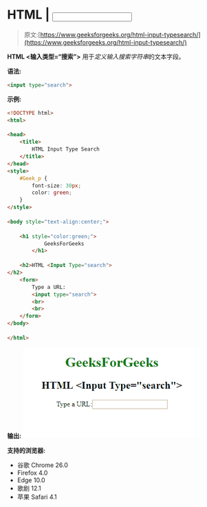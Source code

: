 # HTML | <input type="”search”">

> 原文:[https://www.geeksforgeeks.org/html-input-typesearch/](https://www.geeksforgeeks.org/html-input-typesearch/)

**HTML <输入类型=“搜索”>** 用于*定义输入搜索字符串*的文本字段。

**语法:**

```html
<input type="search">
```

**示例:**

```html
<!DOCTYPE html>
<html>

<head>
    <title>
        HTML Input Type Search
    </title>
</head>
<style>
    #Geek_p {
        font-size: 30px;
        color: green;
    }
</style>

<body style="text-align:center;">

    <h1 style="color:green;"> 
            GeeksForGeeks 
        </h1>

    <h2>HTML <Input Type="search"> 
</h2>
    <form>
        Type a URL:
        <input type="search">
        <br>
        <br>
    </form>
</body>

</html>
```

**输出:**
![](img/d83854d21ad52b3403d0a3ff05b55b20.png)

**支持的浏览器:**

*   谷歌 Chrome 26.0
*   Firefox 4.0
*   Edge 10.0
*   歌剧 12.1
*   苹果 Safari 4.1